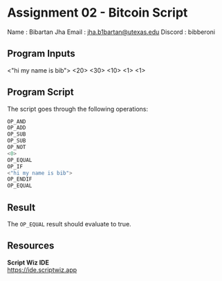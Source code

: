 # Assignment 02 - Bitcoin Script

Name    : Bibartan Jha
Email   : jha.b1bartan@utexas.edu
Discord : bibberoni

## Program Inputs
<"hi my name is bib">
<20>
<30>
<10>
<1>
<1>

## Program Script

The script goes through the following operations:

```python
OP_AND
OP_ADD
OP_SUB
OP_SUB
OP_NOT
<0>
OP_EQUAL
OP_IF 
<"hi my name is bib"> 
OP_ENDIF
OP_EQUAL
```

## Result

The `OP_EQUAL` result should evaluate to true.

## Resources

**Script Wiz IDE**  
https://ide.scriptwiz.app
